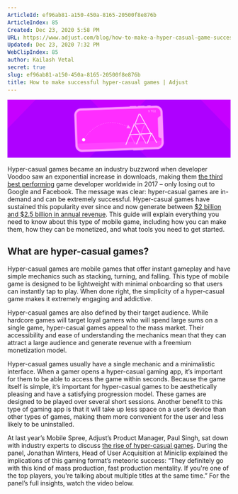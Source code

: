 ```yaml
---
ArticleId: ef96ab81-a150-450a-8165-20500f8e876b
ArticleIndex: 85
Created: Dec 23, 2020 5:58 PM
URL: https://www.adjust.com/blog/how-to-make-a-hyper-casual-game-successful/
Updated: Dec 23, 2020 7:32 PM
WebClipIndex: 85
author: Kailash Vetal
secret: true
slug: ef96ab81-a150-450a-8165-20500f8e876b
title: How to make successful hyper-casual games | Adjust
---
```

![85%204bc662eeba44444a93589dfa89ff1aea/how-to-make-hyper-casual-games-teaser.png](85%204bc662eeba44444a93589dfa89ff1aea/how-to-make-hyper-casual-games-teaser.png)

Hyper-casual games became an industry buzzword when developer Voodoo saw an exponential increase in downloads, making them [the third best performing](https://sensortower.com/blog/top-apps-games-publishers-2018) game developer worldwide in 2017 – only losing out to Google and Facebook. The message was clear: hyper-casual games are in-demand and can be extremely successful. Hyper-casual games have sustained this popularity ever since and now generate between [$2 billion and $2.5 billion in annual revenue](https://venturebeat.com/2019/03/24/the-truth-about-hypercasual-games/). This guide will explain everything you need to know about this type of mobile game, including how you can make them, how they can be monetized, and what tools you need to get started.

## What are hyper-casual games?

Hyper-casual games are mobile games that offer instant gameplay and have simple mechanics such as stacking, turning, and falling. This type of mobile game is designed to be lightweight with minimal onboarding so that users can instantly tap to play. When done right, the simplicity of a hyper-casual game makes it extremely engaging and addictive.

Hyper-casual games are also defined by their target audience. While hardcore games will target loyal gamers who will spend large sums on a single game, hyper-casual games appeal to the mass market. Their accessibility and ease of understanding the mechanics mean that they can attract a large audience and generate revenue with a freemium monetization model.

Hyper-casual games usually have a single mechanic and a minimalistic interface. When a gamer opens a hyper-casual gaming app, it’s important for them to be able to access the game within seconds. Because the game itself is simple, it’s important for hyper-casual games to be aesthetically pleasing and have a satisfying progression model. These games are designed to be played over several short sessions. Another benefit to this type of gaming app is that it will take up less space on a user’s device than other types of games, making them more convenient for the user and less likely to be uninstalled.

At last year’s Mobile Spree, Adjust’s Product Manager, Paul Singh, sat down with industry experts to discuss [the rise of hyper-casual games](https://www.adjust.com/blog/the-rise-of-hyper-casual-gaming-mobile-spree-berlin-2019/). During the panel, Jonathan Winters, Head of User Acquisition at Miniclip explained the implications of this gaming format’s meteoric success: “They definitely go with this kind of mass production, fast production mentality. If you're one of the top players, you're talking about multiple titles at the same time.” For the panel’s full insights, watch the video below.
